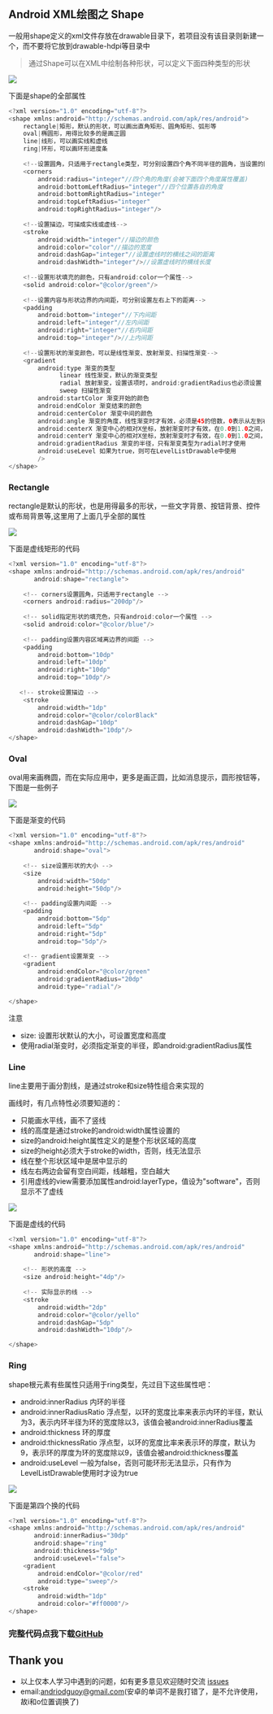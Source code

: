 ## Android XML绘图之 Shape

一般用shape定义的xml文件存放在drawable目录下，若项目没有该目录则新建一个，而不要将它放到drawable-hdpi等目录中

> 通过Shape可以在XML中绘制各种形状，可以定义下面四种类型的形状

![](https://github.com/CoderGuoy/AndroidNote/blob/master/screenshots/shape.png)

下面是shape的全部属性

```java
<?xml version="1.0" encoding="utf-8"?>
<shape xmlns:android="http://schemas.android.com/apk/res/android">
    rectangle|矩形，默认的形状，可以画出直角矩形、圆角矩形、弧形等
    oval|椭圆形，用得比较多的是画正圆
    line|线形，可以画实线和虚线
    ring|环形，可以画环形进度条
    
    <!--设置圆角，只适用于rectangle类型，可分别设置四个角不同半径的圆角，当设置的圆角半径很大时，比如200dp，就可变成弧形边了-->
    <corners
        android:radius="integer"//四个角的角度(会被下面四个角度属性覆盖)  
        android:bottomLeftRadius="integer"//四个位置各自的角度
        android:bottomRightRadius="integer"     
        android:topLeftRadius="integer"
        android:topRightRadius="integer"/>
        
    <!--设置描边，可描成实线或虚线-->
    <stroke
        android:width="integer"//描边的颜色
        android:color="color"//描边的宽度
        android:dashGap="integer"//设置虚线时的横线之间的距离
        android:dashWidth="integer"/>//设置虚线时的横线长度
        
    <!--设置形状填充的颜色，只有android:color一个属性-->
    <solid android:color="@color/green"/>
        
    <!--设置内容与形状边界的内间距，可分别设置左右上下的距离-->
    <padding
        android:bottom="integer"//下内间距
        android:left="integer"//左内间距
        android:right="integer"//右内间距
        android:top="integer"/>//上内间距
    
    <!--设置形状的渐变颜色，可以是线性渐变、放射渐变、扫描性渐变-->   
    <gradient
        android:type 渐变的类型
              linear 线性渐变，默认的渐变类型
              radial 放射渐变，设置该项时，android:gradientRadius也必须设置
              sweep 扫描性渐变
        android:startColor 渐变开始的颜色
        android:endColor 渐变结束的颜色
        android:centerColor 渐变中间的颜色
        android:angle 渐变的角度，线性渐变时才有效，必须是45的倍数，0表示从左到右，90表示从下到上
        android:centerX 渐变中心的相对X坐标，放射渐变时才有效，在0.0到1.0之间，默认为0.5，表示在正中间
        android:centerY 渐变中心的相对X坐标，放射渐变时才有效，在0.0到1.0之间，默认为0.5，表示在正中间
        android:gradientRadius 渐变的半径，只有渐变类型为radial时才使用
        android:useLevel 如果为true，则可在LevelListDrawable中使用
        />
</shape>
```

### Rectangle
rectangle是默认的形状，也是用得最多的形状，一些文字背景、按钮背景、控件或布局背景等,这里用了上面几乎全部的属性

![](https://github.com/CoderGuoy/AndroidNote/blob/master/screenshots/shape_rect.png)

下面是虚线矩形的代码
```java
<?xml version="1.0" encoding="utf-8"?>
<shape xmlns:android="http://schemas.android.com/apk/res/android"
       android:shape="rectangle">
       
    <!-- corners设置圆角，只适用于rectangle -->
    <corners android:radius="200dp"/>
    
    <!-- solid指定形状的填充色，只有android:color一个属性 -->
    <solid android:color="@color/blue"/>
    
    <!-- padding设置内容区域离边界的间距 -->
    <padding
        android:bottom="10dp"
        android:left="10dp"
        android:right="10dp"
        android:top="10dp"/>
        
   <!-- stroke设置描边 -->
    <stroke
        android:width="1dp"
        android:color="@color/colorBlack"
        android:dashGap="10dp"
        android:dashWidth="10dp"/>
</shape>
```

### Oval
oval用来画椭圆，而在实际应用中，更多是画正圆，比如消息提示，圆形按钮等，下图是一些例子

![](https://github.com/CoderGuoy/AndroidNote/blob/master/screenshots/shape_oval.png)

下面是渐变的代码
```java
<?xml version="1.0" encoding="utf-8"?>
<shape xmlns:android="http://schemas.android.com/apk/res/android"
       android:shape="oval">
       
    <!-- size设置形状的大小 -->
    <size
        android:width="50dp"
        android:height="50dp"/>
        
    <!-- padding设置内间距 -->
    <padding
        android:bottom="5dp"
        android:left="5dp"
        android:right="5dp"
        android:top="5dp"/>
    
    <!-- gradient设置渐变 -->
    <gradient
        android:endColor="@color/green"
        android:gradientRadius="20dp"
        android:type="radial"/>

</shape>
```

注意
- size: 设置形状默认的大小，可设置宽度和高度
- 使用radial渐变时，必须指定渐变的半径，即android:gradientRadius属性

### Line 
line主要用于画分割线，是通过stroke和size特性组合来实现的

画线时，有几点特性必须要知道的：
- 只能画水平线，画不了竖线
- 线的高度是通过stroke的android:width属性设置的
- size的android:height属性定义的是整个形状区域的高度
- size的height必须大于stroke的width，否则，线无法显示
- 线在整个形状区域中是居中显示的
- 线左右两边会留有空白间距，线越粗，空白越大
- 引用虚线的view需要添加属性android:layerType，值设为"software"，否则显示不了虚线

![](https://github.com/CoderGuoy/AndroidNote/blob/master/screenshots/shape_line.png)

下面是虚线的代码
```java
<?xml version="1.0" encoding="utf-8"?>
<shape xmlns:android="http://schemas.android.com/apk/res/android"
       android:shape="line">
       
    <!-- 形状的高度 -->
    <size android:height="4dp"/>
    
    <!-- 实际显示的线 -->
    <stroke
        android:width="2dp"
        android:color="@color/yello"
        android:dashGap="5dp"
        android:dashWidth="10dp"/>

</shape>
```

### Ring

shape根元素有些属性只适用于ring类型，先过目下这些属性吧：
- android:innerRadius 内环的半径
- android:innerRadiusRatio 浮点型，以环的宽度比率来表示内环的半径，默认为3，表示内环半径为环的宽度除以3，该值会被android:innerRadius覆盖
- android:thickness 环的厚度
- android:thicknessRatio 浮点型，以环的宽度比率来表示环的厚度，默认为9，表示环的厚度为环的宽度除以9，该值会被android:thickness覆盖
- android:useLevel 一般为false，否则可能环形无法显示，只有作为LevelListDrawable使用时才设为true


![](https://github.com/CoderGuoy/AndroidNote/blob/master/screenshots/shape_ring.png)

下面是第四个换的代码
```java
<?xml version="1.0" encoding="utf-8"?>
<shape xmlns:android="http://schemas.android.com/apk/res/android"
       android:innerRadius="30dp"
       android:shape="ring"
       android:thickness="9dp"
       android:useLevel="false">
    <gradient
        android:endColor="@color/red"
        android:type="sweep"/>
    <stroke
        android:width="1dp"
        android:color="#ff0000"/>
</shape>
```
### 完整代码点我下载[GitHub](https://github.com/CoderGuoy/Coder)

## Thank you

- 以上仅本人学习中遇到的问题，如有更多意见欢迎随时交流 [issues](https://github.com/CoderGuoy/MetalDesign/issues/1)
- email:andriodguoy@gmail.com(安卓的单词不是我打错了，是不允许使用，故i和o位置调换了)



